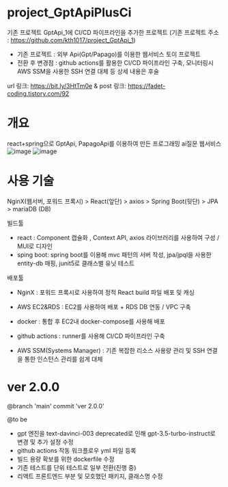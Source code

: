 # project_GptApiPlusCi
기존 프로젝트 GptApi_1에 CI/CD 파이프라인을 추가한 프로젝트
(기존 프로젝트 주소 : https://github.com/kth1017/project_GptApi_1)

- 기존 프로젝트 : 외부 Api(Gpt/Papago)를 이용한 웹서비스 토이 프로젝트
- 전환 후 변경점 : github actions를 활용한 CI/CD 파이프라인 구축, 모니터링시 AWS SSM을 사용한 SSH 연결 대체 등 상세 내용은 후술

url 링크: https://bit.ly/3HtTm0e & post 링크: https://fadet-coding.tistory.com/92

# 개요
react+spring으로 GptApi, PapagoApi를 이용하여 만든 프로그래밍 ai질문 웹서비스
![image](https://user-images.githubusercontent.com/96664524/221394229-c8e595b7-4350-44b9-b22c-0ab44d492125.png)
![image](https://user-images.githubusercontent.com/96664524/221394278-c8740e1e-0d9d-4520-a836-53025e297674.png)

# 사용 기술
NginX(웹서버, 포워드 프록시) > React(앞단) > axios > Spring Boot(뒷단) > JPA > mariaDB (DB)

빌드툴
- react : Component 캡슐화 , Context API, axios 라이브러리를 사용하여 구성 / MUI로 디자인
- sping boot: spring boot를 이용해 mvc 패턴의 서버 작성, jpa/jpql을 사용한 entity-db 매핑, junit5로 클래스별 유닛 테스트

배포툴
- NginX : 포워드 프록시로 사용하여 정적 React build 파일 배포 및 캐싱
- AWS EC2&RDS : EC2를 사용하여 배포 + RDS DB 연동 / VPC 구축
- docker : 통합 후 EC2내 docker-compose를 사용해 배포

- github actions : runner를 사용해 CI/CD 파이프라인 구축
- AWS SSM(Systems Manager) : 기존 복잡한 리소스 사용량 관리 및 SSH 연결을 통한 인스턴스 관리를 쉽게 대체

# ver 2.0.0
@branch 'main' commit 'ver 2.0.0'

@to be
- gpt 엔진을 text-davinci-003 deprecated로 인해 gpt-3.5-turbo-instruct로 변경 및 추가 설정 수정
- github actions 작동 워크플로우 yml 파일 등록
- 빌드 용량 확보를 위한 dockerfile 수정
- 기존 테스트를 단위 테스트로 일부 전환(진행 중)
- 리액트 프론트엔드 부분 및 모호했던 패키지, 클래스명 수정
